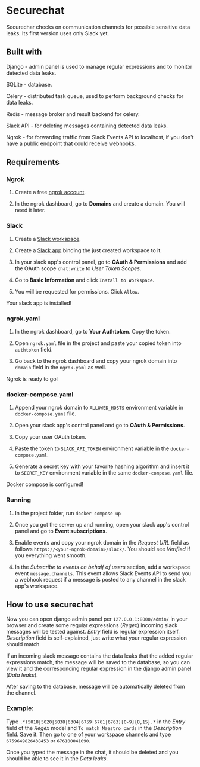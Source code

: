 # Securechat

Securechar checks on communication channels for possible sensitive data leaks. Its first version uses only Slack yet.

## Built with

Django - admin panel is used to manage regular expressions and to monitor detected data leaks.

SQLite - database.

Celery - distributed task queue, used to perform background checks for data leaks.

Redis - message broker and result backend for celery.

Slack API - for deleting messages containing detected data leaks.

Ngrok - for forwarding traffic from Slack Events API to localhost, if you don't have a public endpoint that could receive webhooks.

## Requirements

### Ngrok

1. Create a free [ngrok account](https://dashboard.ngrok.com/signup).

2. In the ngrok dashboard, go to **Domains** and create a domain. You will need it later.

### Slack

1. Create a [Slack workspace](https://slack.com/get-started#/createnew). 

2. Create a [Slack app](https://api.slack.com/apps) binding the just created workspace to it.

3. In your slack app's control panel, go to **OAuth & Permissions** and add the OAuth scope `chat:write` to *User Token Scopes*.

4. Go to **Basic Information** and click `Install to Workspace`.

5. You will be requested for permissions. Click `Allow`. 

Your slack app is installed!

### ngrok.yaml

1. In the ngrok dashboard, go to **Your Authtoken**. Copy the token.

2. Open `ngrok.yaml` file in the project and paste your copied token into `authtoken` field. 

3. Go back to the ngrok dashboard and copy your ngrok domain into `domain` field in the `ngrok.yaml` as well.

Ngrok is ready to go!

### docker-compose.yaml

1. Append your ngrok domain to `ALLOWED_HOSTS` environment variable in `docker-compose.yaml` file.

2. Open your slack app's control panel and go to **OAuth & Permissions**.

3. Copy your user OAuth token.

4. Paste the token to `SLACK_API_TOKEN` environment variable in the `docker-compose.yaml`.

5. Generate a secret key with your favorite hashing algorithm and insert it to `SECRET_KEY` environment variable in the same `docker-compose.yaml` file.

Docker compose is configured!

### Running 

1. In the project folder, run `docker compose up`

2. Once you got the server up and running, open your slack app's control panel and go to **Event subscriptions**.

3. Enable events and copy your ngrok domain in the *Request URL* field as follows `https://<your-ngrok-domain>/slack/`. You should see *Verified* if you everything went smooth.

4. In the *Subscribe to events on behalf of users* section, add a workspace event `message.channels`. This event allows Slack Events API to send you a webhook request if a message is posted to any channel in the slack app's workspace.

## How to use securechat

Now you can open django admin panel per `127.0.0.1:8000/admin/` in your browser and create some regular expressions (*Regex*) incoming slack messages will be tested against. *Entry* field is regular expression itself. *Description* field is self-explained, just write what your regular expression should match.

If an incoming slack message contains the data leaks that the added regular expressions match, the message will be saved to the database, so you can view it and the corresponding regular expression in the django admin panel (*Data leaks*).

After saving to the database, message will be automatically deleted from the channel.

### Example:

Type `.*(5018|5020|5038|6304|6759|6761|6763)[0-9]{8,15}.*` in the *Entry* field of the *Regex* model and `To match Maestro cards` in the *Description* field. 
Save it. Then go to one of your workspace channels and type `6759649826438453` or `676100041090`. 

Once you typed the message in the chat, it should be deleted and you should be able to see it in the *Data leaks*.